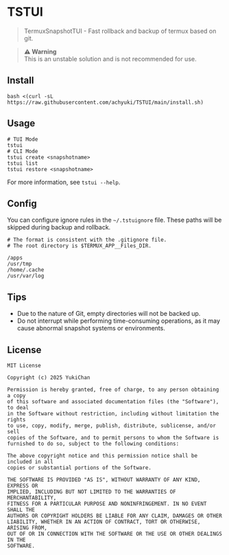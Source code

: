 # TSTUI

> TermuxSnapshotTUI - Fast rollback and backup of termux based on git.

> **⚠️ Warning**  
> This is an unstable solution and is not recommended for use.

## Install

```
bash <(curl -sL https://raw.githubusercontent.com/achyuki/TSTUI/main/install.sh)
```

## Usage

```
# TUI Mode
tstui
# CLI Mode
tstui create <snapshotname>
tstui list
tstui restore <snapshotname>
```

For more information, see `tstui --help`.

## Config

You can configure ignore rules in the `~/.tstuignore` file.
These paths will be skipped during backup and rollback.

```
# The format is consistent with the .gitignore file.
# The root directory is $TERMUX_APP__Files_DIR.

/apps
/usr/tmp
/home/.cache
/usr/var/log

```

## Tips

* Due to the nature of Git, empty directories will not be backed up.
* Do not interrupt while performing time-consuming operations, as it may cause abnormal snapshot systems or environments.

## License

```
MIT License

Copyright (c) 2025 YukiChan

Permission is hereby granted, free of charge, to any person obtaining a copy
of this software and associated documentation files (the "Software"), to deal
in the Software without restriction, including without limitation the rights
to use, copy, modify, merge, publish, distribute, sublicense, and/or sell
copies of the Software, and to permit persons to whom the Software is
furnished to do so, subject to the following conditions:

The above copyright notice and this permission notice shall be included in all
copies or substantial portions of the Software.

THE SOFTWARE IS PROVIDED "AS IS", WITHOUT WARRANTY OF ANY KIND, EXPRESS OR
IMPLIED, INCLUDING BUT NOT LIMITED TO THE WARRANTIES OF MERCHANTABILITY,
FITNESS FOR A PARTICULAR PURPOSE AND NONINFRINGEMENT. IN NO EVENT SHALL THE
AUTHORS OR COPYRIGHT HOLDERS BE LIABLE FOR ANY CLAIM, DAMAGES OR OTHER
LIABILITY, WHETHER IN AN ACTION OF CONTRACT, TORT OR OTHERWISE, ARISING FROM,
OUT OF OR IN CONNECTION WITH THE SOFTWARE OR THE USE OR OTHER DEALINGS IN THE
SOFTWARE.
```
